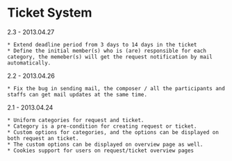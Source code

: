 Ticket System
======

2.3 - 2013.04.27

    * Extend deadline period from 3 days to 14 days in the ticket
    * Define the initial member(s) who is (are) responsible for each category, the memeber(s) will get the request notification by mail automatically.

2.2 - 2013.04.26

    * Fix the bug in sending mail, the composer / all the participants and staffs can get mail updates at the same time.

2.1 - 2013.04.24

    * Uniform categories for request and ticket.
    * Category is a pre-condition for creating request or ticket.
    * Custom options for categories, and the options can be displayed on both request an ticket.
    * The custom options can be displayed on overview page as well.
    * Cookies support for users on request/ticket overview pages